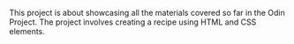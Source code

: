 This project is about showcasing all the materials covered so far in the Odin Project. 
The project involves creating a recipe using HTML and CSS elements. 
